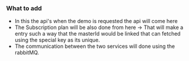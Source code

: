 ### What to add 
- In this the api's when the demo is requested the api will come here
- The Subscription plan will be also done from here -> That will make a entry such a way that the masterId would be linked that can fetched using the special key as its unique.
- The communication between the two services will done using the rabbitMQ.